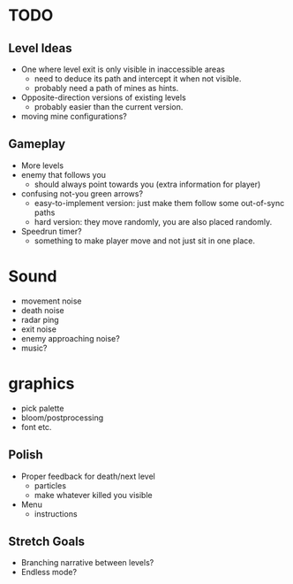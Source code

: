 # TODO


## Level Ideas
- One where level exit is only visible in inaccessible areas
    - need to deduce its path and intercept it when not visible.
    - probably need a path of mines as hints.
- Opposite-direction versions of existing levels
    - probably easier than the current version.
- moving mine configurations?

## Gameplay
- More levels
- enemy that follows you
    - should always point towards you (extra information for player)
- confusing not-you green arrows?
    - easy-to-implement version: just make them follow some out-of-sync paths
    - hard version: they move randomly, you are also placed randomly.
- Speedrun timer?
    - something to make player move and not just sit in one place.

# Sound
- movement noise
- death noise
- radar ping
- exit noise
- enemy approaching noise?
- music?

# graphics
- pick palette
- bloom/postprocessing
- font etc.

## Polish
- Proper feedback for death/next level
    - particles
    - make whatever killed you visible
- Menu
    - instructions

## Stretch Goals
- Branching narrative between levels?
- Endless mode?
